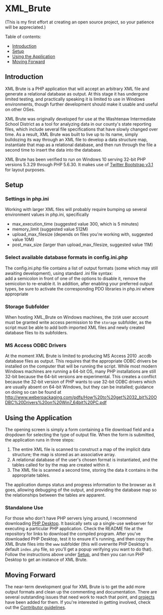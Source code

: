# XML_Brute

(This is my first effort at creating an open source project, so your patience will be appreciated.)

Table of contents:
* [Introduction](#introduction)
* [Setup](#setup)
* [Using the Application](#using-the-application)
* [Moving Forward](#moving-forward)

## Introduction

XML Brute is a PHP application that will accept an arbitrary XML file and generate a relational database as output.  At this stage 
it has undergone limited testing, and practically speaking it is limited to use in Windows environments, though further development
should make it usable and useful on other OSes.

XML Brute was originally developed for use at the Washtenaw Intermediate School District as a tool for analyzing data in our county's 
state reporting files, which include several file specifications that have slowly changed over time.  As a result, XML Brute was built
to live up to its name, simply bulldozing its way through an XML file to develop a data structure map, instantiate that map as a 
relational database, and then run through the file a second time to insert the data into the database.

XML Brute has been verified to run on Windows 10 serving 32-bit PHP versions 5.3.29 through PHP 5.6.30.  It makes use of 
[Twitter Bootstrap v3.1](https://getbootstrap.com) for layout purposes.

## Setup

### Settings in php.ini
Working with larger XML files will probably require bumping up several environment values in php.ini, specifically 
* max_execution_time (suggested value 300, which is 5 minutes)
* memory_limit (suggested value 512M)
* upload_max_filesize (depends on files you're working with, suggested value 10M)
* post_max_size (larger than upload_max_filesize, suggested value 11M)

### Select available database formats in config.ini.php
The config.ini.php file contains a list of output formats (some which may still awaiting development), using standard .ini file syntax:  
add a semicolon in front of one of the options to disable it, remove the semicolon to re-enable it.  In addition, after enabling your 
preferred output types, be sure to activate the corresponding PDO libraries in php.ini where appropriate

### Storage Subfolder
When hosting XML_Brute on Windows machines, the `IUSR` user account must be granted write access permission to the `storage` subfolder,
as the script must be able to add both imported XML files and newly created database files to its subfolders.

### MS Access ODBC Drivers
At the moment XML Brute is limited to producing MS Access 2010 .accdb database files as output.  This requires that the appropriate ODBC 
drivers be installed on the computer that will be running the script.  While most modern Windows machines are running a 64-bit OS, many
PHP installations are still 32-bit because the 64-bit versions are experimental.  This creates a conflict because the 32-bit version of 
PHP wants to use 32-bit ODBC drivers which are usually absent on 64-bit Windows, but they can be installed; guidance on doing so can be
found at http://www.weberpackaging.com/pdfs/How%20to%20get%2032_bit%20ODBC%20Drivers%20on%20Win7_64bit%20PC.pdf

## Using the Application
The opening screen is simply a form containing a file download field and a dropdown for selecting the type of output file.  When the form is 
submitted, the application runs in three steps:

1.  The entire XML file is scanned to construct a map of the implicit data structure; the map is stored as an associative array.
1.  A relational database of the user's chosen format is instantiated, and the tables called for by the map are created within it.
1.  The XML file is scanned a second time, storing the data it contains in the appropriate tables.

The application dumps status and progress information to the browser as it goes, allowing debugging of the output, and providing the database 
map so the relationships between the tables are apparent.

### Standalone Use
For those who don't have PHP servers lying around, I recommend downloading [PHP Desktop](../../../../cztomczak/phpdesktop).  It 
basically sets up a single-use webserver for executing a particular PHP application.  Check the README file at the repository for links 
to download the compiled program.  After you've downloaded PHP Desktop, test it to ensure it's running, and then copy the XML Brute 
files into the `www` subfolder (this will overwrite PHP Desktop's default `index.php` file, so you'll get a popup verifying you want to 
do that).  Follow the instructions above under [Setup](#setup), and then you can run PHP Desktop to get an instance of XML Brute.

## Moving Forward
The near-term development goal for XML Brute is to get the add more output formats and clean up the commenting and documentation.  There are 
several outstanding issues that need work to reach that point, and [projects](../../projects) have been added for them.  If you're interested
in getting involved, check out the [Contributor guidelines](CONTRIBUTING.md).
